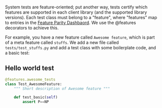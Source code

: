 System tests are feature-oriented; put another way, tests certify which features are supported in each client library (and the supported library versions). Each test class must belong to a "feature", where "features" map to entries in the [Feature Parity Dashbaord](https://feature-parity.us1.prod.dog/). We use the @features decorators to achieve this.

For example, you have a new feature called `Awesome feature`, which is part of a meta feature called `stuffs`. We add a new file called `tests/test_stuffs.py` and add a test class with some boilerplate code, and a basic test:

## Hello world test

```python
@features.awesome_tests
class Test_AwesomeFeature:
    """ Short description of Awesome feature """

    def test_basic(self)
        assert P==NP
```

